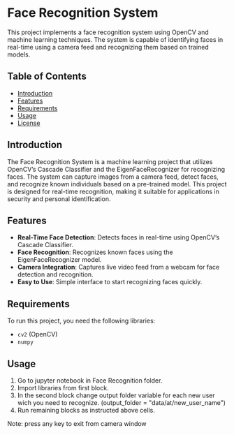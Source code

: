 # Face Recognition System

This project implements a face recognition system using OpenCV and machine learning techniques. The system is capable of identifying faces in real-time using a camera feed and recognizing them based on trained models.

## Table of Contents
- [Introduction](#introduction)
- [Features](#features)
- [Requirements](#requirements)
- [Usage](#usage)
- [License](#license)

## Introduction
The Face Recognition System is a machine learning project that utilizes OpenCV’s Cascade Classifier and the EigenFaceRecognizer for recognizing faces. The system can capture images from a camera feed, detect faces, and recognize known individuals based on a pre-trained model. This project is designed for real-time recognition, making it suitable for applications in security and personal identification.

## Features
- **Real-Time Face Detection**: Detects faces in real-time using OpenCV’s Cascade Classifier.
- **Face Recognition**: Recognizes known faces using the EigenFaceRecognizer model.
- **Camera Integration**: Captures live video feed from a webcam for face detection and recognition.
- **Easy to Use**: Simple interface to start recognizing faces quickly.

## Requirements
To run this project, you need the following libraries:

- `cv2` (OpenCV)
- `numpy`

## Usage
1. Go to jupyter notebook in Face Recognition folder.
2. Import libraries from first block.
3. In the second block change output folder variable for each new user wich you need to recognize. (output_folder = "data/at/new_user_name")
4. Run remaining blocks as instructed above cells.

Note: press any key to exit from camera window
   
